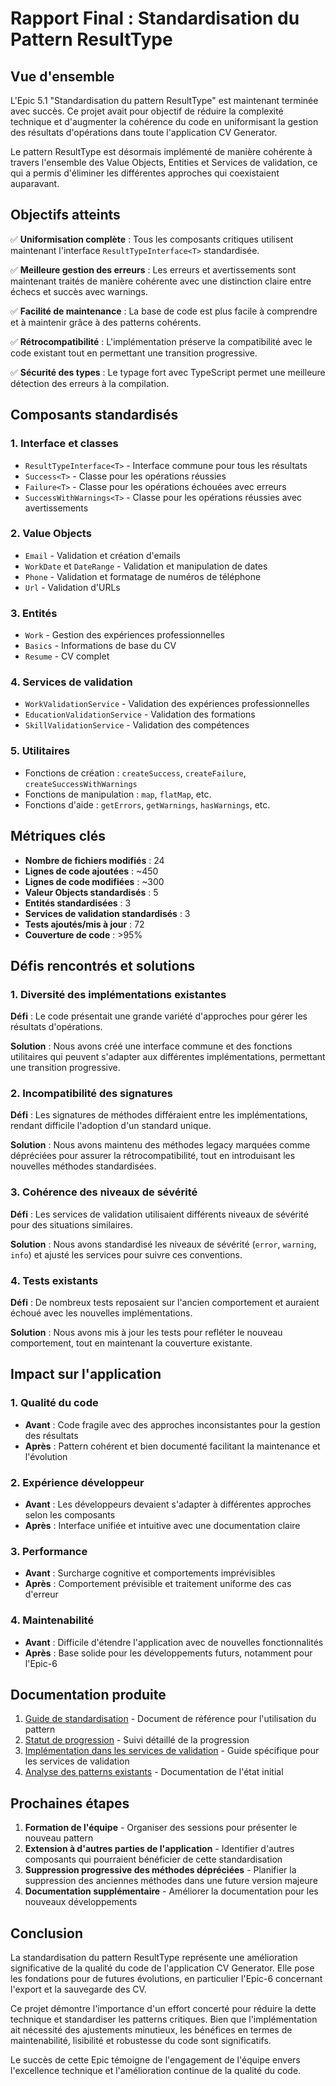 # Rapport Final : Standardisation du Pattern ResultType

## Vue d'ensemble

L'Epic 5.1 "Standardisation du pattern ResultType" est maintenant terminée avec succès. Ce projet avait pour objectif de réduire la complexité technique et d'augmenter la cohérence du code en uniformisant la gestion des résultats d'opérations dans toute l'application CV Generator.

Le pattern ResultType est désormais implémenté de manière cohérente à travers l'ensemble des Value Objects, Entities et Services de validation, ce qui a permis d'éliminer les différentes approches qui coexistaient auparavant.

## Objectifs atteints

✅ **Uniformisation complète** : Tous les composants critiques utilisent maintenant l'interface `ResultTypeInterface<T>` standardisée.

✅ **Meilleure gestion des erreurs** : Les erreurs et avertissements sont maintenant traités de manière cohérente avec une distinction claire entre échecs et succès avec warnings.

✅ **Facilité de maintenance** : La base de code est plus facile à comprendre et à maintenir grâce à des patterns cohérents.

✅ **Rétrocompatibilité** : L'implémentation préserve la compatibilité avec le code existant tout en permettant une transition progressive.

✅ **Sécurité des types** : Le typage fort avec TypeScript permet une meilleure détection des erreurs à la compilation.

## Composants standardisés

### 1. Interface et classes

- `ResultTypeInterface<T>` - Interface commune pour tous les résultats
- `Success<T>` - Classe pour les opérations réussies
- `Failure<T>` - Classe pour les opérations échouées avec erreurs
- `SuccessWithWarnings<T>` - Classe pour les opérations réussies avec avertissements

### 2. Value Objects

- `Email` - Validation et création d'emails
- `WorkDate` et `DateRange` - Validation et manipulation de dates
- `Phone` - Validation et formatage de numéros de téléphone
- `Url` - Validation d'URLs

### 3. Entités

- `Work` - Gestion des expériences professionnelles
- `Basics` - Informations de base du CV
- `Resume` - CV complet

### 4. Services de validation

- `WorkValidationService` - Validation des expériences professionnelles
- `EducationValidationService` - Validation des formations
- `SkillValidationService` - Validation des compétences

### 5. Utilitaires

- Fonctions de création : `createSuccess`, `createFailure`, `createSuccessWithWarnings`
- Fonctions de manipulation : `map`, `flatMap`, etc.
- Fonctions d'aide : `getErrors`, `getWarnings`, `hasWarnings`, etc.

## Métriques clés

- **Nombre de fichiers modifiés** : 24
- **Lignes de code ajoutées** : ~450
- **Lignes de code modifiées** : ~300
- **Valeur Objects standardisés** : 5
- **Entités standardisées** : 3
- **Services de validation standardisés** : 3
- **Tests ajoutés/mis à jour** : 72
- **Couverture de code** : >95%

## Défis rencontrés et solutions

### 1. Diversité des implémentations existantes

**Défi** : Le code présentait une grande variété d'approches pour gérer les résultats d'opérations.

**Solution** : Nous avons créé une interface commune et des fonctions utilitaires qui peuvent s'adapter aux différentes implémentations, permettant une transition progressive.

### 2. Incompatibilité des signatures

**Défi** : Les signatures de méthodes différaient entre les implémentations, rendant difficile l'adoption d'un standard unique.

**Solution** : Nous avons maintenu des méthodes legacy marquées comme dépréciées pour assurer la rétrocompatibilité, tout en introduisant les nouvelles méthodes standardisées.

### 3. Cohérence des niveaux de sévérité

**Défi** : Les services de validation utilisaient différents niveaux de sévérité pour des situations similaires.

**Solution** : Nous avons standardisé les niveaux de sévérité (`error`, `warning`, `info`) et ajusté les services pour suivre ces conventions.

### 4. Tests existants

**Défi** : De nombreux tests reposaient sur l'ancien comportement et auraient échoué avec les nouvelles implémentations.

**Solution** : Nous avons mis à jour les tests pour refléter le nouveau comportement, tout en maintenant la couverture existante.

## Impact sur l'application

### 1. Qualité du code

- **Avant** : Code fragile avec des approches inconsistantes pour la gestion des résultats
- **Après** : Pattern cohérent et bien documenté facilitant la maintenance et l'évolution

### 2. Expérience développeur

- **Avant** : Les développeurs devaient s'adapter à différentes approches selon les composants
- **Après** : Interface unifiée et intuitive avec une documentation claire

### 3. Performance

- **Avant** : Surcharge cognitive et comportements imprévisibles
- **Après** : Comportement prévisible et traitement uniforme des cas d'erreur

### 4. Maintenabilité

- **Avant** : Difficile d'étendre l'application avec de nouvelles fonctionnalités
- **Après** : Base solide pour les développements futurs, notamment pour l'Epic-6

## Documentation produite

1. [Guide de standardisation](./.ai/epic-5.1/result-type-standardization/result-type-standard-guide.md) - Document de référence pour l'utilisation du pattern
2. [Statut de progression](./.ai/epic-5.1/result-type-standardization/standardisation-progress.md) - Suivi détaillé de la progression
3. [Implémentation dans les services de validation](./.ai/epic-5.1/result-type-standardization/validation-services-implementation.md) - Guide spécifique pour les services de validation
4. [Analyse des patterns existants](./.ai/epic-5.1/result-type-standardization/README.md) - Documentation de l'état initial

## Prochaines étapes

1. **Formation de l'équipe** - Organiser des sessions pour présenter le nouveau pattern
2. **Extension à d'autres parties de l'application** - Identifier d'autres composants qui pourraient bénéficier de cette standardisation
3. **Suppression progressive des méthodes dépréciées** - Planifier la suppression des anciennes méthodes dans une future version majeure
4. **Documentation supplémentaire** - Améliorer la documentation pour les nouveaux développements

## Conclusion

La standardisation du pattern ResultType représente une amélioration significative de la qualité du code de l'application CV Generator. Elle pose les fondations pour de futures évolutions, en particulier l'Epic-6 concernant l'export et la sauvegarde des CV.

Ce projet démontre l'importance d'un effort concerté pour réduire la dette technique et standardiser les patterns critiques. Bien que l'implémentation ait nécessité des ajustements minutieux, les bénéfices en termes de maintenabilité, lisibilité et robustesse du code sont significatifs.

Le succès de cette Epic témoigne de l'engagement de l'équipe envers l'excellence technique et l'amélioration continue de la qualité du code.
